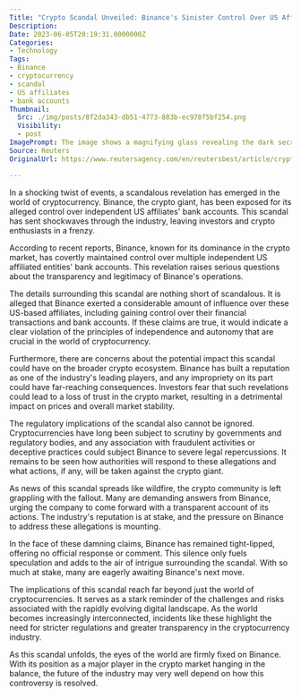 ```yaml
---
Title: "Crypto Scandal Unveiled: Binance's Sinister Control Over US Affiliates' Bank Accounts Revealed!"
Description: 
Date: 2023-06-05T20:19:31.0000000Z
Categories:
- Technology
Tags:
- Binance
- cryptocurrency
- scandal
- US affiliates
- bank accounts
Thumbnail:
  Src: ./img/posts/8f2da343-db51-4773-883b-ec978f5bf254.png
  Visibility:
  - post
ImagePrompt: The image shows a magnifying glass revealing the dark secrets of a cryptocurrency icon, with an ominous shadow looming in the background.
Source: Reuters
OriginalUrl: https://www.reutersagency.com/en/reutersbest/article/crypto-giant-binance-controlled-independent-us-affiliates-bank-accounts/

---
```

In a shocking twist of events, a scandalous revelation has emerged in the world of cryptocurrency. Binance, the crypto giant, has been exposed for its alleged control over independent US affiliates' bank accounts. This scandal has sent shockwaves through the industry, leaving investors and crypto enthusiasts in a frenzy.

According to recent reports, Binance, known for its dominance in the crypto market, has covertly maintained control over multiple independent US affiliated entities' bank accounts. This revelation raises serious questions about the transparency and legitimacy of Binance's operations.

The details surrounding this scandal are nothing short of scandalous. It is alleged that Binance exerted a considerable amount of influence over these US-based affiliates, including gaining control over their financial transactions and bank accounts. If these claims are true, it would indicate a clear violation of the principles of independence and autonomy that are crucial in the world of cryptocurrency.

Furthermore, there are concerns about the potential impact this scandal could have on the broader crypto ecosystem. Binance has built a reputation as one of the industry's leading players, and any impropriety on its part could have far-reaching consequences. Investors fear that such revelations could lead to a loss of trust in the crypto market, resulting in a detrimental impact on prices and overall market stability.

The regulatory implications of the scandal also cannot be ignored. Cryptocurrencies have long been subject to scrutiny by governments and regulatory bodies, and any association with fraudulent activities or deceptive practices could subject Binance to severe legal repercussions. It remains to be seen how authorities will respond to these allegations and what actions, if any, will be taken against the crypto giant.

As news of this scandal spreads like wildfire, the crypto community is left grappling with the fallout. Many are demanding answers from Binance, urging the company to come forward with a transparent account of its actions. The industry's reputation is at stake, and the pressure on Binance to address these allegations is mounting.

In the face of these damning claims, Binance has remained tight-lipped, offering no official response or comment. This silence only fuels speculation and adds to the air of intrigue surrounding the scandal. With so much at stake, many are eagerly awaiting Binance's next move.

The implications of this scandal reach far beyond just the world of cryptocurrencies. It serves as a stark reminder of the challenges and risks associated with the rapidly evolving digital landscape. As the world becomes increasingly interconnected, incidents like these highlight the need for stricter regulations and greater transparency in the cryptocurrency industry.

As this scandal unfolds, the eyes of the world are firmly fixed on Binance. With its position as a major player in the crypto market hanging in the balance, the future of the industry may very well depend on how this controversy is resolved.
